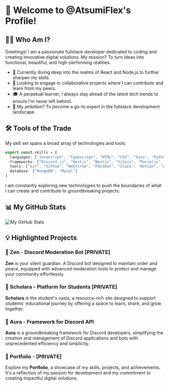 # 🚀 Welcome to @AtsumiFlex's Profile!

## 👨‍💻 Who Am I?
Greetings! I am a passionate fullstack developer dedicated to coding and creating innovative digital solutions. My mission? To turn ideas into functional, beautiful, and high-performing realities.

- 🌱 Currently diving deep into the realms of React and Node.js to further sharpen my skills.
- 👯 Looking to engage in collaborative projects where I can contribute and learn from my peers.
- 🎓 A perpetual learner, I always stay ahead of the latest tech trends to ensure I'm never left behind.
- 💼 My ambition? To become a go-to expert in the fullstack development landscape.

## 🛠️ Tools of the Trade

My skill set spans a broad array of technologies and tools:

```typescript
export const skills = {
  languages: ["Javascript", "Typescript", "HTML", "CSS", "Sass", "Python", "EJS", "PugJs"],
  frameworks: ["Discord.js", "Nextjs", "Nestjs", "Vitejs", "Parceljs", "Mongoose"],
  tools: ["Git", "Github", "Webstrom", "Postman", "Slack", "Notion", "Arc"],
  database: ["MongoDB", "Mysql"]
]
```

I am constantly exploring new technologies to push the boundaries of what I can create and contribute to groundbreaking projects.

## 📊 My GitHub Stats

![My GitHub Stats](https://github-readme-stats.vercel.app/api?username=AtsumiFlex&show_icons=true&theme=tokyonight)

## 💡 Highlighted Projects

### 🤖 Zen - Discord Moderation Bot [PRIVATE]
**Zen** is your silent guardian. A Discord bot designed to maintain order and peace, equipped with advanced moderation tools to protect and manage your community effortlessly.

### 🏫 Scholara - Platform for Students [PRIVATE]
**Scholara** is the student's oasis; a resource-rich site designed to support students' educational journey by offering a space to learn, share, and grow together.

### 🔗 Aura - Framework for Discord API
**Aura** is a groundbreaking framework for Discord developers, simplifying the creation and management of Discord applications and bots with unprecedented efficiency and simplicity.

### 💼 Portfolio - [PRIVATE]
Explore my **Portfolio**, a showcase of my skills, projects, and achievements. It's a reflection of my passion for development and my commitment to creating impactful digital solutions.
